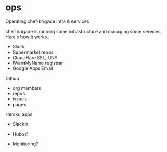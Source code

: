 # ops
Operating chef-brigade infra &amp; services

chef-brigade is running some infrastructure and managing some services. Here's how it works.

- Slack
- Supermarket repos
- CloudFlare SSL, DNS
- IWantMyName registrar
- Google Apps Email

Github
- org members
- repos
- issues
- pages

Heroku apps
- Slackin
- Hubot?

- Monitoring?

